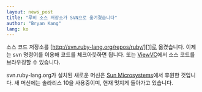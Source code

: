 ```yaml
---
layout: news_post
title: "루비 소스 저장소가 SVN으로 옮겨졌습니다"
author: "Bryan Kang"
lang: ko
---
```


소스 코드 저장소를 [http://svn.ruby-lang.org/repos/ruby/][1]로 옮겼습니다. 이제는 svn
명령어를 이용해 코드를 체크아웃하면 됩니다. 또는 [ViewVC][2]에서 소스 코드를 브라우징할 수 있습니다.

svn.ruby-lang.org가 설치된 새로운 머신은 [Sun Microsystems][3]에서 후원한 것입니다. 새 머신에는
솔라리스 10을 사용중이며, 현재 멋지게 돌아가고 있습니다.



[1]: http://svn.ruby-lang.org/repos/ruby/ 
[2]: http://svn.ruby-lang.org/cgi-bin/viewvc.cgi?root=ruby 
[3]: http://www.sun.com/ 
